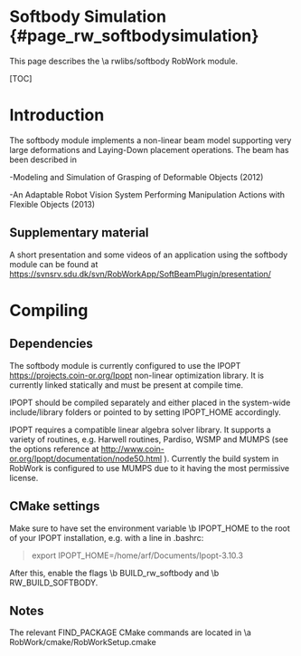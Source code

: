Softbody Simulation {#page_rw_softbodysimulation}
================

This page describes the \a rwlibs/softbody RobWork module. 

[TOC]

# Introduction #

The softbody module implements a non-linear beam model supporting very large deformations and Laying-Down placement operations. The beam has been described in 

-Modeling and Simulation of Grasping of Deformable Objects (2012)

-An Adaptable Robot Vision System Performing Manipulation Actions with Flexible Objects (2013)

## Supplementary material ##

A short presentation and some videos of an application using the softbody module can be found at https://svnsrv.sdu.dk/svn/RobWorkApp/SoftBeamPlugin/presentation/

# Compiling #
## Dependencies ##

The softbody module is currently configured to use the IPOPT https://projects.coin-or.org/Ipopt non-linear optimization library. It is currently linked 
statically and must be present at compile time.

IPOPT should be compiled separately and either placed in the system-wide include/library folders or pointed to by setting IPOPT_HOME accordingly.

IPOPT requires a compatible linear algebra solver library. It supports a variety of routines, e.g. Harwell routines, Pardiso, WSMP and MUMPS (see the options reference at http://www.coin-or.org/Ipopt/documentation/node50.html ).
Currently the build system in RobWork is configured to use MUMPS due to it having the most permissive license.

## CMake settings ##

Make sure to have set the environment variable \b IPOPT_HOME to the root of your IPOPT installation, e.g. with a line in .bashrc:

> export IPOPT_HOME=/home/arf/Documents/Ipopt-3.10.3

After this, enable the flags \b BUILD_rw_softbody and \b RW_BUILD_SOFTBODY.

## Notes ##

The relevant FIND_PACKAGE CMake commands are located in \a RobWork/cmake/RobWorkSetup.cmake


